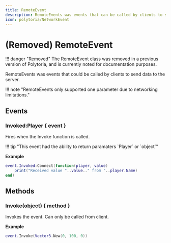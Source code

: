 ```yaml
---
title: RemoteEvent
description: RemoteEvents was events that can be called by clients to send data to the server.
icon: polytoria/NetworkEvent
---
```


# (Removed) RemoteEvent

<div data-search-exclude markdown>
!!! danger "Removed"
    The RemoteEvent class was removed in a previous version of Polytoria, and is currently noted for documentation purposes.
    
</div>

RemoteEvents was events that could be called by clients to send data to the server.

<div data-search-exclude markdown>
!!! note "RemoteEvents only supported one parameter due to networking limitations."
</div>

## Events

### Invoked:Player { event }

Fires when the Invoke function is called.

<div data-search-exclude markdown>
!!! tip "This event had the ability to return paramaters `Player` or `object`"
</div>

**Example**

```lua
event.Invoked:Connect(function(player, value)
    print("Received value "..value.." from "..player.Name)
end)
```

## Methods

### Invoke(object) { method }

Invokes the event. Can only be called from client.

**Example**

```lua
event.Invoke(Vector3.New(0, 100, 0))
```
